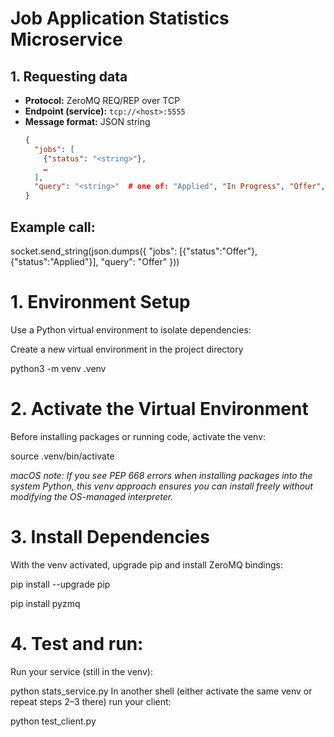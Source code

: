 # Job Application Statistics Microservice

## 1. Requesting data

- **Protocol:** ZeroMQ REQ/REP over TCP  
- **Endpoint (service):** `tcp://<host>:5555`  
- **Message format:** JSON string  
  ```json
  {
    "jobs": [
      {"status": "<string>"},
      …
    ],
    "query": "<string>"  # one of: "Applied", "In Progress", "Offer", "Denied"
  }

## Example call:
socket.send_string(json.dumps({
  "jobs": [{"status":"Offer"}, {"status":"Applied"}],
  "query": "Offer"
}))

# 1. Environment Setup
Use a Python virtual environment to isolate dependencies:

Create a new virtual environment in the project directory

python3 -m venv .venv

# 2. Activate the Virtual Environment
Before installing packages or running code, activate the venv:

source .venv/bin/activate

_macOS note: If you see PEP 668 errors when installing packages into the system Python, this venv approach ensures you can install freely without modifying the OS-managed interpreter._

# 3. Install Dependencies
With the venv activated, upgrade pip and install ZeroMQ bindings:

pip install --upgrade pip

pip install pyzmq

# 4. Test and run:

Run your service (still in the venv):

python stats_service.py
In another shell (either activate the same venv or repeat steps 2–3 there) run your client:

python test_client.py